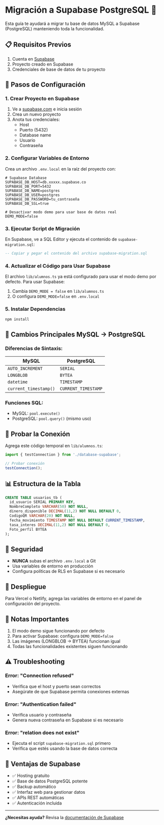 # Migración a Supabase PostgreSQL 🚀

Esta guía te ayudará a migrar tu base de datos MySQL a Supabase (PostgreSQL) manteniendo toda la funcionalidad.

## 📋 Requisitos Previos

1. Cuenta en [Supabase](https://supabase.com)
2. Proyecto creado en Supabase
3. Credenciales de base de datos de tu proyecto

## 🔧 Pasos de Configuración

### 1. Crear Proyecto en Supabase

1. Ve a [supabase.com](https://supabase.com) e inicia sesión
2. Crea un nuevo proyecto
3. Anota tus credenciales:
   - Host
   - Puerto (5432)
   - Database name
   - Usuario
   - Contraseña

### 2. Configurar Variables de Entorno

Crea un archivo `.env.local` en la raíz del proyecto con:

```env
# Supabase Database
SUPABASE_DB_HOST=db.xxxxx.supabase.co
SUPABASE_DB_PORT=5432
SUPABASE_DB_NAME=postgres
SUPABASE_DB_USER=postgres
SUPABASE_DB_PASSWORD=tu_contraseña
SUPABASE_DB_SSL=true

# Desactivar modo demo para usar base de datos real
DEMO_MODE=false
```

### 3. Ejecutar Script de Migración

En Supabase, ve a SQL Editor y ejecuta el contenido de `supabase-migration.sql`:

```sql
-- Copiar y pegar el contenido del archivo supabase-migration.sql
```

### 4. Actualizar el Código para Usar Supabase

El archivo `lib/alumnos.ts` ya está configurado para usar el modo demo por defecto. Para usar Supabase:

1. Cambia `DEMO_MODE = false` en `lib/alumnos.ts`
2. O configura `DEMO_MODE=false` en `.env.local`

### 5. Instalar Dependencias

```bash
npm install
```

## 🔄 Cambios Principales MySQL → PostgreSQL

### Diferencias de Sintaxis:

| MySQL | PostgreSQL |
|-------|------------|
| `AUTO_INCREMENT` | `SERIAL` |
| `LONGBLOB` | `BYTEA` |
| `datetime` | `TIMESTAMP` |
| `current_timestamp()` | `CURRENT_TIMESTAMP` |

### Funciones SQL:

- MySQL: `pool.execute()`
- PostgreSQL: `pool.query()` (mismo uso)

## 🧪 Probar la Conexión

Agrega este código temporal en `lib/alumnos.ts`:

```typescript
import { testConnection } from './database-supabase';

// Probar conexión
testConnection();
```

## 📊 Estructura de la Tabla

```sql
CREATE TABLE usuarios_tb (
  id_usuario SERIAL PRIMARY KEY,
  NombreCompleto VARCHAR(50) NOT NULL,
  dinero_disponible DECIMAL(11,2) NOT NULL DEFAULT 0,
  CodigoQR VARCHAR(20) NOT NULL,
  fecha_movimiento TIMESTAMP NOT NULL DEFAULT CURRENT_TIMESTAMP,
  tasa_interes DECIMAL(11,2) NOT NULL DEFAULT 0,
  Foto_perfil BYTEA
);
```

## 🔐 Seguridad

- **NUNCA** subas el archivo `.env.local` a Git
- Usa variables de entorno en producción
- Configura políticas de RLS en Supabase si es necesario

## 🚀 Despliegue

Para Vercel o Netlify, agrega las variables de entorno en el panel de configuración del proyecto.

## 📝 Notas Importantes

1. El modo demo sigue funcionando por defecto
2. Para activar Supabase: configura `DEMO_MODE=false`
3. Las imágenes (LONGBLOB → BYTEA) funcionan igual
4. Todas las funcionalidades existentes siguen funcionando

## ⚠️ Troubleshooting

### Error: "Connection refused"
- Verifica que el host y puerto sean correctos
- Asegúrate de que Supabase permita conexiones externas

### Error: "Authentication failed"
- Verifica usuario y contraseña
- Genera nueva contraseña en Supabase si es necesario

### Error: "relation does not exist"
- Ejecuta el script `supabase-migration.sql` primero
- Verifica que estés usando la base de datos correcta

## 🎯 Ventajas de Supabase

- ✅ Hosting gratuito
- ✅ Base de datos PostgreSQL potente
- ✅ Backup automático
- ✅ Interfaz web para gestionar datos
- ✅ APIs REST automáticas
- ✅ Autenticación incluida

---

**¿Necesitas ayuda?** Revisa la [documentación de Supabase](https://supabase.com/docs)
